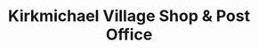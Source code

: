 ---
title: "Kirkmichael Village Shop & Post Office"
url: /kirkmichael/kirkmichael-village-shop-und-post-office/
shop: Lebensmittel
---